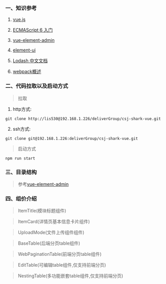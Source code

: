 ### 一、知识参考

1. [vue.js](https://cn.vuejs.org/)

2. [ECMAScript 6 入门](http://es6.ruanyifeng.com/)

3. [vue-element-admin](https://panjiachen.github.io/vue-element-admin-site/zh/guide/#%E5%8A%9F%E8%83%BD)

4. [element-ui](http://element-cn.eleme.io/#/zh-CN)

5. [Lodash 中文文档 ](https://www.css88.com/doc/lodash/)

6. [webpack概述 ](https://webpack.css88.com/)

### 二、代码拉取以及启动方式

> 拉取

1. http方式:

```
git clone http://lis530@192.168.1.226/deliverGroup/csj-shark-vue.git

```
2. ssh方式:

```
git clone git@192.168.1.226:deliverGroup/csj-shark-vue.git

```
> 启动方式
```
npm run start

```

### 三、目录结构

> 参考[vue-element-admin](https://panjiachen.github.io/vue-element-admin-site/zh/guide/#%E5%8A%9F%E8%83%BD)

### 四、组价介绍

>  ItemTitle(模块标题组件)

>  ItemCard(详情页基本信息卡片组件)

>  UploadMode(文件上传组件组件)

>  BaseTable(后端分页table组件)

>  WebPaginationTable(前端分页table组件)

>  EditTable(可编辑table组件,仅支持前端分页)

>  NestingTable(多功能嵌套table组件,仅支持前端分页)


